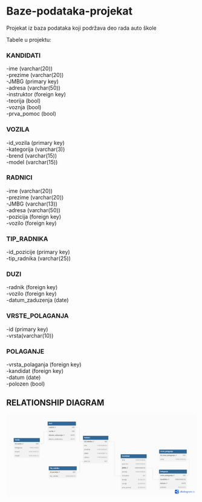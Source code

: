 # Baze-podataka-projekat
Projekat iz baza podataka koji podržava deo rada auto škole

Tabele u projektu:
### KANDIDATI
-ime (varchar(20))  
-prezime (varchar(20))  
-JMBG (primary key)  
-adresa (varchar(50))  
-instruktor (foreign key)  
-teorija (bool)  
-voznja (bool)  
-prva_pomoc (bool)  

### VOZILA
-id_vozila (primary key)  
-kategorija (varchar(3))  
-brend (varchar(15))  
-model (varchar(15))  

### RADNICI
-ime (varchar(20))  
-prezime (varchar(20))  
-JMBG (varchar(13))  
-adresa (varchar(50))  
-pozicija (foreign key)  
-vozilo (foreign key)  

### TIP_RADNIKA
-id_pozicije (primary key)  
-tip_radnika (varchar(25))  

### DUZI
-radnik (foreign key)  
-vozilo (foreign key)  
-datum_zaduzenja (date)  

### VRSTE_POLAGANJA
-id (primary key)  
-vrsta(varchar(10))  

### POLAGANJE
-vrsta_polaganja (foreign key)  
-kandidat (foreign key)  
-datum (date)  
-polozen (bool)

## RELATIONSHIP DIAGRAM
![relationship-diagram](https://github.com/UR0S1/Baze-podataka-projekat/blob/main/SQL_baza_dijagram.png?raw=true)
